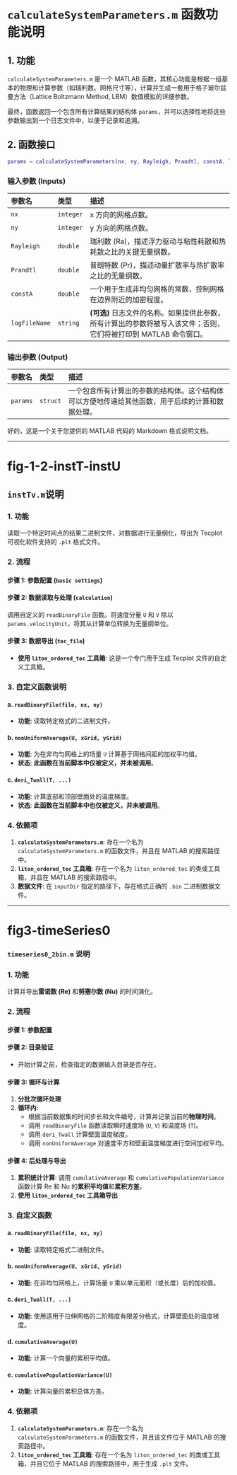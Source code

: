 # `calculateSystemParameters.m` 函数功能说明

## 1. 功能

`calculateSystemParameters.m` 是一个 MATLAB 函数，其核心功能是根据一组基本的物理和计算参数（如瑞利数、网格尺寸等），计算并生成一套用于格子玻尔兹曼方法（Lattice Boltzmann Method, LBM）数值模拟的详细参数。

最终，函数返回一个包含所有计算结果的结构体 `params`，并可以选择性地将这些参数输出到一个日志文件中，以便于记录和追溯。

## 2. 函数接口

```matlab
params = calculateSystemParameters(nx, ny, Rayleigh, Prandtl, constA, logFileName)
```

### 输入参数 (Inputs)

| 参数名           | 类型        | 描述                                                               |
|:------------- |:--------- |:---------------------------------------------------------------- |
| `nx`          | `integer` | x 方向的网格点数。                                                       |
| `ny`          | `integer` | y 方向的网格点数。                                                       |
| `Rayleigh`    | `double`  | 瑞利数 (Ra)，描述浮力驱动与粘性耗散和热耗散之比的关键无量纲数。                               |
| `Prandtl`     | `double`  | 普朗特数 (Pr)，描述动量扩散率与热扩散率之比的无量纲数。                                   |
| `constA`      | `double`  | 一个用于生成非均匀网格的常数，控制网格在边界附近的加密程度。                                   |
| `logFileName` | `string`  | **(可选)** 日志文件的名称。如果提供此参数，所有计算出的参数将被写入该文件；否则，它们将被打印到 MATLAB 命令窗口。 |

### 输出参数 (Output)

| 参数名      | 类型       | 描述                                               |
|:-------- |:-------- |:------------------------------------------------ |
| `params` | `struct` | 一个包含所有计算出的参数的结构体。这个结构体可以方便地传递给其他函数，用于后续的计算和数据处理。 |

好的，这是一个关于您提供的 MATLAB 代码的 Markdown 格式说明文档。

---

# fig-1-2-instT-instU

## `instTv.m`说明

### 1. 功能

读取一个特定时间点的结果二进制文件，对数据进行无量纲化，导出为 Tecplot 可视化软件支持的 `.plt` 格式文件。

### 2. 流程

#### 步骤 1: 参数配置 (`basic settings`)

#### 步骤 2: 数据读取与处理 (`calculation`)

调用自定义的 `readBinaryFile` 函数。将速度分量 `U` 和 `V` 除以 `params.velocityUnit`，将其从计算单位转换为无量纲单位。

#### 步骤 3: 数据导出 (`tec_file`)

- **使用 `liton_ordered_tec` 工具箱**: 这是一个专门用于生成 Tecplot 文件的自定义工具箱。

### 3. 自定义函数说明

#### a. `readBinaryFile(file, nx, ny)`

- **功能**: 读取特定格式的二进制文件。

#### b. `nonUniformAverage(U, xGrid, yGrid)`

- **功能**: 为在非均匀网格上的场量 `U` 计算基于网格间距的加权平均值。
- **状态**: **此函数在当前脚本中仅被定义，并未被调用**。

#### c. `deri_Twall(T, ...)`

- **功能**: 计算底部和顶部壁面处的温度梯度。
- **状态**: **此函数在当前脚本中也仅被定义，并未被调用**。

### 4. 依赖项

1. **`calculateSystemParameters.m`**: 存在一个名为 `calculateSystemParameters.m` 的函数文件，并且在 MATLAB 的搜索路径中。
2. **`liton_ordered_tec` 工具箱**: 存在一个名为 `liton_ordered_tec` 的类或工具箱，并且在 MATLAB 的搜索路径中。
3. **数据文件**: 在 `inputDir` 指定的路径下，存在格式正确的 `.bin` 二进制数据文件。

---

# fig3-timeSeries0

### `timeseries0_2bin.m` 说明

### 1. 功能

计算并导出**雷诺数 (Re)** 和**努塞尔数 (Nu)** 的时间演化。

### 2. 流程

#### 步骤 1: 参数配置

#### 步骤 2: 目录验证

- 开始计算之前，检查指定的数据输入目录是否存在。

#### 步骤 3: 循环与计算

1. **分批次循环处理**
2. **循环内**: 
   - 根据当前数据集的时间步长和文件编号，计算并记录当前的**物理时间**。
   - 调用 `readBinaryFile` 函数读取瞬时速度场 (`U`, `V`) 和温度场 (`T`)。
   - 调用 `deri_Twall` 计算壁面温度梯度。
   - 调用 `nonUniformAverage` 对速度平方和壁面温度梯度进行空间加权平均。

#### 步骤 4: 后处理与导出

1. **累积统计计算**: 调用 `cumulativeAverage` 和 `cumulativePopulationVariance` 函数计算 Re 和 Nu 的**累积平均值**和**累积方差**。
2. **使用 `liton_ordered_tec` 工具箱导出**

### 3. 自定义函数

#### a. `readBinaryFile(file, nx, ny)`

- **功能**: 读取特定格式二进制文件。

#### b. `nonUniformAverage(U, xGrid, yGrid)`

- **功能**: 在非均匀网格上，计算场量 `U` 乘以单元面积（或长度）后的加权值。

#### c. `deri_Twall(T, ...)`

- **功能**: 使用适用于拉伸网格的二阶精度有限差分格式，计算壁面处的温度梯度。

#### d. `cumulativeAverage(U)`

- **功能**: 计算一个向量的累积平均值。

#### e. `cumulativePopulationVariance(U)`

- **功能**: 计算向量的累积总体方差。

### 4. 依赖项

1. **`calculateSystemParameters.m`**: 存在一个名为 `calculateSystemParameters.m` 的函数文件，并且该文件位于 MATLAB 的搜索路径中。
2. **`liton_ordered_tec` 工具箱**: 存在一个名为 `liton_ordered_tec` 的类或工具箱，并且它位于 MATLAB 的搜索路径中，用于生成 `.plt` 文件。